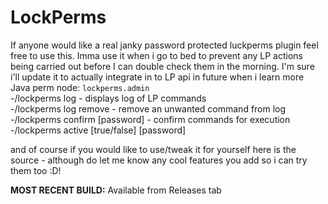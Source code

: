 # LockPerms
If anyone would like a real janky password protected luckperms plugin feel free to use this. Imma use it when i go to bed to prevent any LP actions being carried out before I can double check them in the morning. I'm sure i'll update it to actually integrate in to LP api in future when i learn more Java
perm node: ``lockperms.admin``  
-/lockperms log - displays log of LP commands  
-/lockperms log remove <index> - remove an unwanted command from log  
-/lockperms confirm [password] - confirm commands for execution  
-/lockperms active [true/false] [password]

and of course if you would like to use/tweak it for yourself here is the source - although do let me know any cool features you add so i can try them too :D!

**MOST RECENT BUILD:** Available from Releases tab
